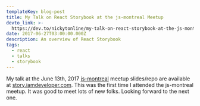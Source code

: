 ```yaml
---
templateKey: blog-post
title: My Talk on React Storybook at the js-montreal Meetup
devto_link: >-
  https://dev.to/nickytonline/my-talk-on-react-storybook-at-the-js-montreal-meetup-2598
date: 2017-06-27T03:00:00.000Z
description: An overview of React Storybook
tags:
  - react
  - talks
  - storybook
---
```

My talk at the June 13th, 2017 [js-montreal](http://js-montreal.org) meetup slides/repo are available at [story.iamdeveloper.com](http://story.iamdeveloper.com). This was the first time I attended the js-montreal meetup. It was good to meet lots of new folks. Looking forward to the next one.
